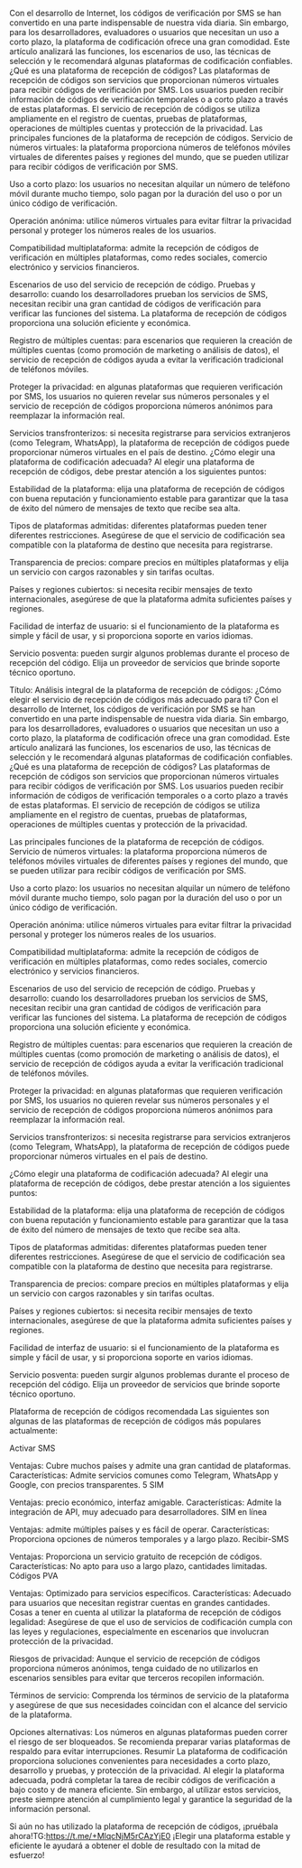 Con el desarrollo de Internet, los códigos de verificación por SMS se han convertido en una parte indispensable de nuestra vida diaria. Sin embargo, para los desarrolladores, evaluadores o usuarios que necesitan un uso a corto plazo, la plataforma de codificación ofrece una gran comodidad. Este artículo analizará las funciones, los escenarios de uso, las técnicas de selección y le recomendará algunas plataformas de codificación confiables.
¿Qué es una plataforma de recepción de códigos?
Las plataformas de recepción de códigos son servicios que proporcionan números virtuales para recibir códigos de verificación por SMS. Los usuarios pueden recibir información de códigos de verificación temporales o a corto plazo a través de estas plataformas. El servicio de recepción de códigos se utiliza ampliamente en el registro de cuentas, pruebas de plataformas, operaciones de múltiples cuentas y protección de la privacidad.
Las principales funciones de la plataforma de recepción de códigos.
Servicio de números virtuales: la plataforma proporciona números de teléfonos móviles virtuales de diferentes países y regiones del mundo, que se pueden utilizar para recibir códigos de verificación por SMS.

Uso a corto plazo: los usuarios no necesitan alquilar un número de teléfono móvil durante mucho tiempo, solo pagan por la duración del uso o por un único código de verificación.

Operación anónima: utilice números virtuales para evitar filtrar la privacidad personal y proteger los números reales de los usuarios.

Compatibilidad multiplataforma: admite la recepción de códigos de verificación en múltiples plataformas, como redes sociales, comercio electrónico y servicios financieros.

Escenarios de uso del servicio de recepción de código.
Pruebas y desarrollo: cuando los desarrolladores prueban los servicios de SMS, necesitan recibir una gran cantidad de códigos de verificación para verificar las funciones del sistema. La plataforma de recepción de códigos proporciona una solución eficiente y económica.

Registro de múltiples cuentas: para escenarios que requieren la creación de múltiples cuentas (como promoción de marketing o análisis de datos), el servicio de recepción de códigos ayuda a evitar la verificación tradicional de teléfonos móviles.

Proteger la privacidad: en algunas plataformas que requieren verificación por SMS, los usuarios no quieren revelar sus números personales y el servicio de recepción de códigos proporciona números anónimos para reemplazar la información real.

Servicios transfronterizos: si necesita registrarse para servicios extranjeros (como Telegram, WhatsApp), la plataforma de recepción de códigos puede proporcionar números virtuales en el país de destino.
¿Cómo elegir una plataforma de codificación adecuada?
Al elegir una plataforma de recepción de códigos, debe prestar atención a los siguientes puntos:

Estabilidad de la plataforma: elija una plataforma de recepción de códigos con buena reputación y funcionamiento estable para garantizar que la tasa de éxito del número de mensajes de texto que recibe sea alta.

Tipos de plataformas admitidas: diferentes plataformas pueden tener diferentes restricciones. Asegúrese de que el servicio de codificación sea compatible con la plataforma de destino que necesita para registrarse.

Transparencia de precios: compare precios en múltiples plataformas y elija un servicio con cargos razonables y sin tarifas ocultas.

Países y regiones cubiertos: si necesita recibir mensajes de texto internacionales, asegúrese de que la plataforma admita suficientes países y regiones.

Facilidad de interfaz de usuario: si el funcionamiento de la plataforma es simple y fácil de usar, y si proporciona soporte en varios idiomas.

Servicio posventa: pueden surgir algunos problemas durante el proceso de recepción del código. Elija un proveedor de servicios que brinde soporte técnico oportuno.


Título: Análisis integral de la plataforma de recepción de códigos: ¿Cómo elegir el servicio de recepción de códigos más adecuado para ti?
Con el desarrollo de Internet, los códigos de verificación por SMS se han convertido en una parte indispensable de nuestra vida diaria. Sin embargo, para los desarrolladores, evaluadores o usuarios que necesitan un uso a corto plazo, la plataforma de codificación ofrece una gran comodidad. Este artículo analizará las funciones, los escenarios de uso, las técnicas de selección y le recomendará algunas plataformas de codificación confiables.
¿Qué es una plataforma de recepción de códigos?
Las plataformas de recepción de códigos son servicios que proporcionan números virtuales para recibir códigos de verificación por SMS. Los usuarios pueden recibir información de códigos de verificación temporales o a corto plazo a través de estas plataformas. El servicio de recepción de códigos se utiliza ampliamente en el registro de cuentas, pruebas de plataformas, operaciones de múltiples cuentas y protección de la privacidad.

Las principales funciones de la plataforma de recepción de códigos.
Servicio de números virtuales: la plataforma proporciona números de teléfonos móviles virtuales de diferentes países y regiones del mundo, que se pueden utilizar para recibir códigos de verificación por SMS.

Uso a corto plazo: los usuarios no necesitan alquilar un número de teléfono móvil durante mucho tiempo, solo pagan por la duración del uso o por un único código de verificación.

Operación anónima: utilice números virtuales para evitar filtrar la privacidad personal y proteger los números reales de los usuarios.

Compatibilidad multiplataforma: admite la recepción de códigos de verificación en múltiples plataformas, como redes sociales, comercio electrónico y servicios financieros.

Escenarios de uso del servicio de recepción de código.
Pruebas y desarrollo: cuando los desarrolladores prueban los servicios de SMS, necesitan recibir una gran cantidad de códigos de verificación para verificar las funciones del sistema. La plataforma de recepción de códigos proporciona una solución eficiente y económica.

Registro de múltiples cuentas: para escenarios que requieren la creación de múltiples cuentas (como promoción de marketing o análisis de datos), el servicio de recepción de códigos ayuda a evitar la verificación tradicional de teléfonos móviles.

Proteger la privacidad: en algunas plataformas que requieren verificación por SMS, los usuarios no quieren revelar sus números personales y el servicio de recepción de códigos proporciona números anónimos para reemplazar la información real.

Servicios transfronterizos: si necesita registrarse para servicios extranjeros (como Telegram, WhatsApp), la plataforma de recepción de códigos puede proporcionar números virtuales en el país de destino.

¿Cómo elegir una plataforma de codificación adecuada?
Al elegir una plataforma de recepción de códigos, debe prestar atención a los siguientes puntos:

Estabilidad de la plataforma: elija una plataforma de recepción de códigos con buena reputación y funcionamiento estable para garantizar que la tasa de éxito del número de mensajes de texto que recibe sea alta.

Tipos de plataformas admitidas: diferentes plataformas pueden tener diferentes restricciones. Asegúrese de que el servicio de codificación sea compatible con la plataforma de destino que necesita para registrarse.

Transparencia de precios: compare precios en múltiples plataformas y elija un servicio con cargos razonables y sin tarifas ocultas.

Países y regiones cubiertos: si necesita recibir mensajes de texto internacionales, asegúrese de que la plataforma admita suficientes países y regiones.

Facilidad de interfaz de usuario: si el funcionamiento de la plataforma es simple y fácil de usar, y si proporciona soporte en varios idiomas.

Servicio posventa: pueden surgir algunos problemas durante el proceso de recepción del código. Elija un proveedor de servicios que brinde soporte técnico oportuno.

Plataforma de recepción de códigos recomendada
Las siguientes son algunas de las plataformas de recepción de códigos más populares actualmente:

Activar SMS

Ventajas: Cubre muchos países y admite una gran cantidad de plataformas.
Características: Admite servicios comunes como Telegram, WhatsApp y Google, con precios transparentes.
5 SIM

Ventajas: precio económico, interfaz amigable.
Características: Admite la integración de API, muy adecuado para desarrolladores.
SIM en línea

Ventajas: admite múltiples países y es fácil de operar.
Características: Proporciona opciones de números temporales y a largo plazo.
Recibir-SMS

Ventajas: Proporciona un servicio gratuito de recepción de códigos.
Características: No apto para uso a largo plazo, cantidades limitadas.
Códigos PVA

Ventajas: Optimizado para servicios específicos.
Características: Adecuado para usuarios que necesitan registrar cuentas en grandes cantidades.
Cosas a tener en cuenta al utilizar la plataforma de recepción de códigos
legalidad:
Asegúrese de que el uso de servicios de codificación cumpla con las leyes y regulaciones, especialmente en escenarios que involucran protección de la privacidad.

Riesgos de privacidad:
Aunque el servicio de recepción de códigos proporciona números anónimos, tenga cuidado de no utilizarlos en escenarios sensibles para evitar que terceros recopilen información.

Términos de servicio:
Comprenda los términos de servicio de la plataforma y asegúrese de que sus necesidades coincidan con el alcance del servicio de la plataforma.

Opciones alternativas:
Los números en algunas plataformas pueden correr el riesgo de ser bloqueados. Se recomienda preparar varias plataformas de respaldo para evitar interrupciones.
Resumir
La plataforma de codificación proporciona soluciones convenientes para necesidades a corto plazo, desarrollo y pruebas, y protección de la privacidad. Al elegir la plataforma adecuada, podrá completar la tarea de recibir códigos de verificación a bajo costo y de manera eficiente. Sin embargo, al utilizar estos servicios, preste siempre atención al cumplimiento legal y garantice la seguridad de la información personal.

Si aún no has utilizado la plataforma de recepción de códigos, ¡pruébala ahora!TG:https://t.me/+MlqcNjM5rCAzYjE0 ¡Elegir una plataforma estable y eficiente le ayudará a obtener el doble de resultado con la mitad de esfuerzo!
